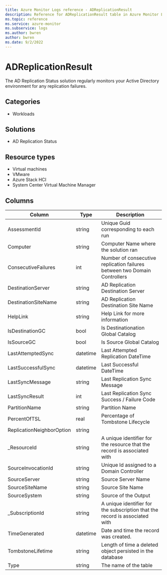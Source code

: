 ```yaml
---
title: Azure Monitor Logs reference - ADReplicationResult
description: Reference for ADReplicationResult table in Azure Monitor Logs.
ms.topic: reference
ms.service: azure-monitor
ms.subservice: logs
ms.author: bwren
author: bwren
ms.date: 9/2/2022
---
```


# ADReplicationResult

 The AD Replication Status solution regularly monitors your Active Directory environment for any replication failures.

## Categories

- Workloads
## Solutions

- AD Replication Status
## Resource types

- Virtual machines
- VMware
- Azure Stack HCI
- System Center Virtual Machine Manager




## Columns

| Column | Type | Description |
| --- | --- | --- |
| AssessmentId | string | Unique Guid corresponding to each run |
| Computer | string | Computer Name where the solution ran |
| ConsecutiveFailures | int | Number of consecutive replication failures between two Domain Controllers |
| DestinationServer | string | AD Replication Destination Server |
| DestinationSiteName | string | AD Replication Destination Site Name |
| HelpLink | string | Help Link for more information |
| IsDestinationGC | bool | Is Destinationation Global Catalog |
| IsSourceGC | bool | Is Source Global Catalog |
| LastAttemptedSync | datetime | Last Attempted Replication DateTime |
| LastSuccessfulSync | datetime | Last Successful DateTime |
| LastSyncMessage | string | Last Replication Sync Message |
| LastSyncResult | int | Last Replication Sync Success / Failure Code |
| PartitionName | string | Partition Name |
| PercentOfTSL | real | Percentage of Tombstone Lifecycle |
| ReplicationNeighborOption | string |  |
| _ResourceId | string | A unique identifier for the resource that the record is associated with |
| SourceInvocationId | string | Unique Id assigned to a Domain Controller |
| SourceServer | string | Source Server Name |
| SourceSiteName | string | Source Site Name |
| SourceSystem | string | Source of the Output |
| _SubscriptionId | string | A unique identifier for the subscription that the record is associated with |
| TimeGenerated | datetime | Date and time the record was created. |
| TombstoneLifetime | string | Length of time a deleted object persisted in the database |
| Type | string | The name of the table |
